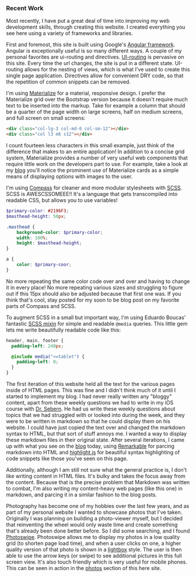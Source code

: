 ### Recent Work

Most recently, I have put a great deal of time into improving my web development skills, through creating this website. I created everything you see here using a variety of frameworks and libraries.

First and foremost, this site is built using Google's [Angular framework][angular]. Angular is exceptionally useful is so many different ways. A couple of my personal favorites are ui-routing and directives. [UI-routing][ui-router] is pervasive on this site. Every time the url changes, the site is put in a different state. UI-routing allows for the nesting of views, which is what I've used to create this single page application. Directives allow for convenient DRY code, so that the repetition of common snippets can be removed.

I'm using [Materialize][materialize] for a material, responsive design. I prefer the Materialize grid over the Bootstrap version because it doesn't require much text to be inserted into the markup. Take for example a column that should be a quarter of the page width on large screens, half on medium screens, and full screen on small screens:

```html
<div class="col-lg-3 col-md-6 col-sm-12"></div>
<div class="col l3 m6 s12"></div>
```

I count fourteen less characters in this small example, just think of the difference that makes to an entire application!  In addition to a concise grid system, Materialize provides a number of very useful web components that require little work on the developers part to use.  For example, take a look at my [blog][blog] you'll notice the prominent use of Materialize cards as a simple means of displaying options with images to the user.

I'm using [Compass][compass] for cleaner and more modular stylesheets with [SCSS][sass].  SCSS is AWESCSSOMEEE!! It's a language that gets transcompiled into readable CSS, but allows you to use variables! 

```scss
$primary-color: #2196F3;
$masthead-height: 50px;

.masthead {
    background-color: $primary-color;
    width: 100%;
    height: $masthead-height;
}

a {
    color: $primary-coor;
}
```

No more repeating the same color code over and over and having to change it in every place!  No more repeating various sizes and struggling to figure out if this 15px should also be adjusted because that first one was.  If you think that's cool, stay posted for my soon to be blog post on my favorite parts of Compass and SCSS.

To augment SCSS in a small but important way, I'm using Eduardo Boucas' fantastic [SCSS mixin][media-query] for simple and readable `@media` queries.  This little gem lets me write beautifully readable code like this:

```scss
header, main, footer {
  padding-left: 240px;

  @include media("<=tablet") {
    padding-left: 0;
  }
}
```

The first iteration of this website held all the text for the various pages inside of HTML pages.  This was fine and I didn't think much of it until I started to implement my blog.  I had never really written any "bloggy" content, apart from these weekly questions we had to write in my iOS course with [Dr. Sebern][sebern].  He had us write these weekly questions about topics that we had struggled with or looked into during the week, and they were to be written in markdown so that he could display them on his website.  I could have just copied the text over and changed the markdown syntax to HTML, but that sort of stuff annoys me.  I wanted a way to display these markdown files in their original state.  After several iterations, I came up with what you see on the [blog][blog] today, using [Remarkable][remarkable] for parcing markdown into HTML and [highlight.js][highlightjs] for beautiful syntax highlighting of code snippets like those you've seen on this page.

Additionally, although I am still not sure what the general practice is, I don't like writing content in HTML files.  It's bulky and takes the focus away from the content.  Because that is the precise problem that Markdown was written to combat, I'm also writing my content-heavy web pages (like this one) in markdown, and parcing it in a similar fashion to the blog posts.

Photography has become one of my hobbies over the last few years, and as part of my personal website I wanted to showcase photos that I've taken.  Originally I was planning on building a photo-viewer myself, but I decided that reinventing the wheel would only waste time and create something that's already been done better before.  So I did some searching, and I found [Photoswipe][photoswipe].  Photoswipe allows me to display my photos in a low quality grid (to shorten page load time), and when a user clicks on one, a higher quality version of that photo is shown in a [lightbox][lightbox] style.  The user is then able to use the arrow keys (or swipe) to see additional pictures in this full screen view.  It's also touch friendly which is very useful for mobile phones.  This can be seen in action in the [photos][photos] section of this here site.


[angular]: https://angularjs.org
[ui-router]: https://github.com/angular-ui/ui-router
[materialize]: http://materializecss.com
[compass]: http://compass-style.org
[sass]: http://sass-lang.com
[media-query]: https://css-tricks.com/approaches-media-queries-sass
[sebern]: http://seprof.sebern.com
[remarkable]: https://github.com/jonschlinkert/remarkable
[highlightjs]: https://highlightjs.org
[photoswipe]: http://photoswipe.com
[lightbox]: http://lokeshdhakar.com/projects/lightbox2

[blog]: #/blog/categories
[photos]: #/photos
